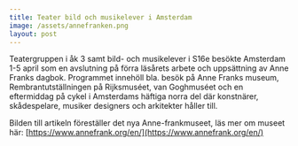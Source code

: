 ```yaml
---
title: Teater bild och musikelever i Amsterdam
image: /assets/annefranken.png
layout: post
---
```


Teatergruppen i åk 3 samt bild- och musikelever i S16e besökte Amsterdam 1-5 april som en avslutning på förra läsårets arbete och uppsättning av Anne Franks dagbok. 
Programmet innehöll bla. besök på Anne Franks museum, Rembrantutställningen på Rijksmuséet, van Goghmuséet och en eftermiddag på cykel i Amsterdams häftiga norra del där konstnärer, skådespelare, musiker designers och arkitekter håller till.

Bilden till artikeln föreställer det nya Anne-frankmuseet, läs mer om museet här:
[https://www.annefrank.org/en/](https://www.annefrank.org/en/)
